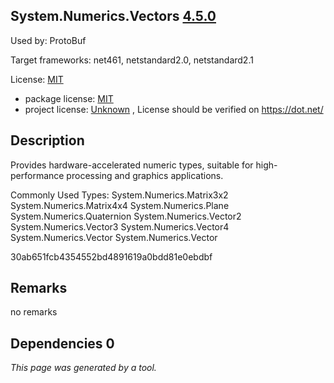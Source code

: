 System.Numerics.Vectors [4.5.0](https://www.nuget.org/packages/System.Numerics.Vectors/4.5.0)
--------------------

Used by: ProtoBuf

Target frameworks: net461, netstandard2.0, netstandard2.1

License: [MIT](../../../../licenses/mit) 

- package license: [MIT](https://github.com/dotnet/corefx/blob/master/LICENSE.TXT) 
- project license: [Unknown](https://dot.net/) , License should be verified on https://dot.net/

Description
-----------
Provides hardware-accelerated numeric types, suitable for high-performance processing and graphics applications.

Commonly Used Types:
System.Numerics.Matrix3x2
System.Numerics.Matrix4x4
System.Numerics.Plane
System.Numerics.Quaternion
System.Numerics.Vector2
System.Numerics.Vector3
System.Numerics.Vector4
System.Numerics.Vector
System.Numerics.Vector<T>
 
30ab651fcb4354552bd4891619a0bdd81e0ebdbf

Remarks
-----------
no remarks


Dependencies 0
-----------


*This page was generated by a tool.*
